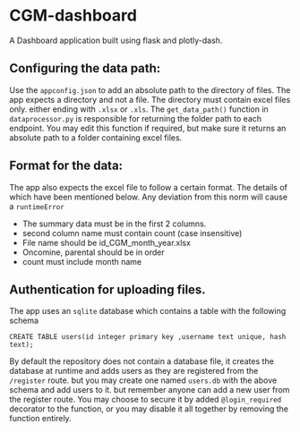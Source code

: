 # CGM-dashboard
A Dashboard application built using flask and plotly-dash.

## Configuring the data path:
Use the `appconfig.json` to add an absolute path to the directory of files. The app expects a directory and not a file. The directory must contain excel files only. either ending with `.xlsx` or `.xls`.
The `get_data_path()` function in `dataprocessor.py` is responsible for returning the folder path to each endpoint.
You may edit this function if required, but make sure it returns an absolute path to a folder containing excel files.

## Format for the data:
The app also expects the excel file to follow a certain format. The details of which have been mentioned below. Any deviation from this norm will cause a `runtimeError`
- The summary data must be in the first 2 columns.
- second column name must contain count (case insensitive)
- File name should be id_CGM_month_year.xlsx
- Oncomine, parental should be in order
- count must include month name

## Authentication for uploading files.
The app uses an `sqlite` database which contains a table with the following schema
```
CREATE TABLE users(id integer primary key ,username text unique, hash text);
```
By default the repository does not contain a database file, it creates the database at runtime and adds users as they are registered from the `/register` route. but you may create one named `users.db` with the above schema and add users to it. but remember anyone can add a new user from the register route. You may choose to secure it by added `@login_required` decorator to the function, or you may disable it all together by removing the function entirely.